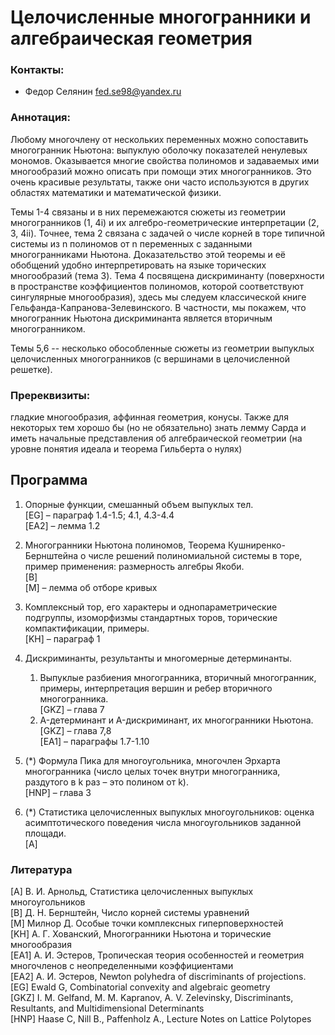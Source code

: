 # Целочисленные многогранники и алгебраическая геометрия

### Контакты:
* Федор Селянин <fed.se98@yandex.ru>

### Аннотация: 
Любому многочлену от нескольких переменных можно сопоставить многогранник Ньютона: выпуклую оболочку показателей ненулевых мономов. Оказывается многие свойства полиномов и задаваемых ими многообразий можно описать при помощи этих многогранников. Это очень красивые результаты, также они часто используются в других областях математики и математической физики.

Темы 1-4 связаны и в них перемежаются сюжеты из геометрии многогранников (1, 4i) и их алгебро-геометрические интерпретации (2, 3, 4ii). Точнее, тема 2 связана с задачей о числе корней в торе типичной системы из n полиномов от n переменных с заданными многогранниками Ньютона. Доказательство этой теоремы и её обобщений удобно интерпретировать на языке торических многообразий (тема 3). Тема 4 посвящена дискриминанту (поверхности в пространстве коэффициентов полиномов, которой соответствуют сингулярные многообразия), здесь мы следуем классической книге Гельфанда-Капранова-Зелевинского. В частности, мы покажем, что многогранник Ньютона дискриминанта является вторичным многогранником.

Темы 5,6 -- несколько обособленные сюжеты из геометрии выпуклых целочисленных многогранников (с вершинами в целочисленной решетке).

### Пререквизиты:
гладкие многообразия, аффинная геометрия, конусы. Также для некоторых тем хорошо бы (но не обязательно) знать лемму Сарда и иметь начальные представления об алгебраической геометрии (на уровне понятия идеала и теорема Гильберта о нулях)

## Программа

1. Опорные функции, смешанный объем выпуклых тел.  
[EG] – параграф 1.4-1.5; 4.1, 4.3-4.4  
[EA2] – лемма 1.2  

2. Многогранники Ньютона полиномов, Теорема Кушниренко-Бернштейна о числе решений полиномиальной системы в торе, пример применения: размерность алгебры Якоби.  
[B]  
[M] – лемма об отборе кривых  

3. Комплексный тор, его характеры и однопараметрические подгруппы, изоморфизмы стандартных торов, торические компактификации, примеры.  
[KH] – параграф 1  

4. Дискриминанты, результанты и многомерные детерминанты.
   1. Выпуклые разбиения многогранника, вторичный многогранник, примеры, интерпретация вершин и ребер вторичного многогранника.  
[GKZ] – глава 7
   2. A-детерминант и A-дискриминант, их многогранники Ньютона.  
[GKZ] – глава 7,8  
[EA1] – параграфы 1.7-1.10  

5. (\*) Формула Пика для многоугольника, многочлен Эрхарта многогранника (число целых точек
внутри многогранника, раздутого в k раз – это полином от k).  
[HNP] – глава 3

6. (\*) Статистика целочисленных выпуклых многоугольников: оценка асимптотического поведения
числа многоугольников заданной площади.  
[A]

### Литература
[A] В. И. Арнольд, Статистика целочисленных выпуклых многоугольников  
[B] Д. Н. Бернштейн, Число корней системы уравнений  
[M] Милнор Д. Особые точки комплексных гиперповерхностей  
[KH] А. Г. Хованский, Многогранники Ньютона и торические многообразия  
[EA1] А. И. Эстеров, Тропическая теория особенностей и геометрия многочленов с неопределенными коэффициентами  
[EA2] А. И. Эстеров, Newton polyhedra of discriminants of projections.  
[EG] Ewald G, Combinatorial convexity and algebraic geometry  
[GKZ] I. M. Gelfand, M. M. Kapranov, A. V. Zelevinsky, Discriminants, Resultants, and Multidimensional Determinants  
[HNP] Haase C, Nill B., Paffenholz A., Lecture Notes on Lattice Polytopes

